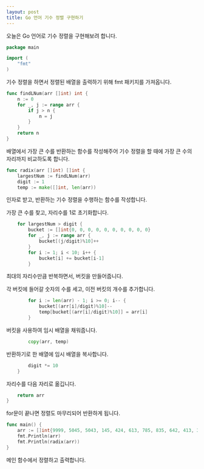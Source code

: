 ```yaml
---
layout: post
title: Go 언어 기수 정렬 구현하기
---
```


오늘은 Go 언어로 기수 정렬을 구현해보려 합니다.

```go
package main

import (
	"fmt"
)
```

기수 정렬을 하면서 정렬된 배열을 출력하기 위해 fmt 패키지를 가져옵니다.

```go
func findLNum(arr []int) int {
	n := 0
	for _, j := range arr {
		if j > n {
			n = j
		}
	}
	return n
}
```

배열에서 가장 큰 수를 반환하는 함수를 작성해주어 기수 정렬을 할 때에 가장 큰 수의 자리까지 비교하도록 합니다.

```go
func radix(arr []int) []int {
	largestNum := findLNum(arr)
	digit := 1
	temp := make([]int, len(arr))
```

인자로 받고, 반환하는 기수 정렬을 수행하는 함수를 작성합니다.

가장 큰 수를 찾고, 자리수를 1로 초기화합니다.

```go
	for largestNum > digit {
		bucket := []int{0, 0, 0, 0, 0, 0, 0, 0, 0, 0}
		for _, j := range arr {
			bucket[(j/digit)%10]++
		}
		for i := 1; i < 10; i++ {
			bucket[i] += bucket[i-1]
        }
```

최대의 자리수만큼 반복하면서, 버킷을 만들어줍니다.

각 버킷에 들어갈 숫자의 수를 세고, 이전 버킷의 개수를 추가합니다.

```go
		for i := len(arr) - 1; i >= 0; i-- {
			bucket[(arr[i]/digit)%10]--
			temp[bucket[(arr[i]/digit)%10]] = arr[i]
        }
```

버킷을 사용하여 임시 배열을 채워줍니다.

```go
        copy(arr, temp)
```

반환하기로 한 배열에 임시 배열을 복사합니다.

```go
        digit *= 10
    }
```

자리수를 다음 자리로 옮깁니다.

```go
	return arr
}
```

for문이 끝나면 정렬도 마무리되어 반환하게 됩니다.

```go
func main() {
	arr := []int{9999, 5045, 5043, 145, 424, 613, 785, 835, 642, 413, 336, 253, 3000}
	fmt.Println(arr)
	fmt.Println(radix(arr))
}
```

메인 함수에서 정렬하고 출력합니다.